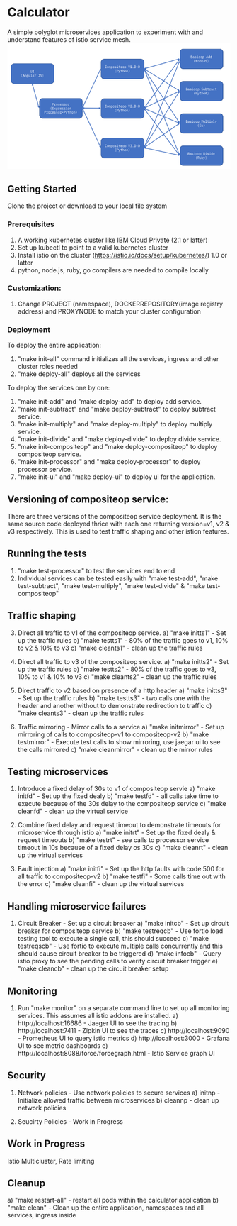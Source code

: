 # Calculator
A simple polyglot microservices application to experiment with and understand features of istio service mesh.
![calculator](calculator.png?raw=true "calculator")

## Getting Started
Clone the project or download to your local file system

### Prerequisites
1. A working kubernetes cluster like IBM Cloud Private (2.1 or latter)
2. Set up kubectl to point to a valid kubernetes cluster
3. Install istio on the cluster (https://istio.io/docs/setup/kubernetes/) 1.0 or latter
4. python, node.js, ruby, go compilers are needed to compile locally

### Customization:
1. Change PROJECT (namespace), DOCKERREPOSITORY(image registry address) and PROXYNODE to match your cluster
configuration

### Deployment
To deploy the entire application:
1) "make init-all" command initializes all the services, ingress and other cluster roles needed
2) "make deploy-all" deploys all the services

To deploy the services one by one:
1) "make init-add" and "make deploy-add" to deploy add service.
2) "make init-subtract" and "make deploy-subtract" to deploy subtract service.
3) "make init-multiply" and "make deploy-multiply" to deploy multiply service.
4) "make init-divide" and "make deploy-divide" to deploy divide service.
5) "make init-compositeop" and "make deploy-compositeop" to deploy compositeop service.
6) "make init-processor" and "make deploy-processor" to deploy processor service.
7) "make init-ui" and "make deploy-ui" to deploy ui for the application.

## Versioning of compositeop service:
There are three versions of the compositeop service deployment. It is the same source code deployed thrice with
each one returning version=v1, v2 & v3 respectively. This is used to test traffic shaping and other istion features.

## Running the tests
1) "make test-processor" to test the services end to end
2) Individual services can be tested easily with "make test-add",  "make test-subtract", "make test-multiply", "make test-divide" & "make test-compositeop"

## Traffic shaping
3) Direct all traffic to v1 of the compositeop service. 
a) "make initts1" - Set up the traffic rules
b) "make testts1" - 80% of the traffic goes to v1, 10% to v2 & 10% to v3
c) "make cleants1" - clean up the traffic rules

3) Direct all traffic to v3 of the compositeop service. 
a) "make initts2" - Set up the traffic rules
b) "make testts2" - 80% of the traffic goes to v3, 10% to v1 & 10% to v3
c) "make cleants2" - clean up the traffic rules

3) Direct traffic to v2 based on presence of a http header
a) "make initts3" - Set up the traffic rules
b) "make testts3" - two calls one with the header and another without to demonstrate redirection to traffic
c) "make cleants3" - clean up the traffic rules

4) Traffic mirroring - Mirror calls to a service
a) "make initmirror" - Set up mirroring of calls to compositeop-v1 to compositeop-v2
b) "make testmirror" - Execute test calls to show mirroring, use jaegar ui to see the calls mirrored
c) "make cleanmirror" - clean up the mirror rules

## Testing microservices
1) Introduce a fixed delay of 30s to v1 of compositeop servie
a) "make initfd" - Set up the fixed dealy
b) "make testfd" - all calls take time to execute because of the 30s delay to the compositeop service
c) "make cleanfd" - clean up the virtual service

2) Combine fixed delay and request timeout to demonstrate timeouts for microservice through istio
a) "make initrt" - Set up the fixed dealy & request timeouts
b) "make testrt" - see calls to processor service timeout in 10s because of a fixed delay os 30s
c) "make cleanrt" - clean up the virtual services

3) Fault injection
a) "make initfi" - Set up the http faults with code 500 for all traffic to compositeop-v2
b) "make testfi" - Some calls time out with the error
c) "make cleanfi" - clean up the virtual services

## Handling microservice failures
1) Circuit Breaker - Set up a circuit breaker
a) "make initcb" - Set up circuit breaker for compositeop service
b) "make testreqcb" - Use fortio load testing tool to execute a single call, this should succeed
c) "make testreqscb" - Use fortio to execute multiple calls concurrently and this should cause circuit breaker to be triggered
d) "make infocb" - Query istio proxy to see the pending calls to verify circuit breaker trigger
e) "make cleancb" - clean up the circuit breaker setup

## Monitoring
1) Run "make monitor" on a separate command line to set up all monitoring services. This assumes all istio addons
are installed. 
a) http://localhost:16686 - Jaeger UI to see the tracing
b) http://localhost:7411 - Zipkin UI to see the traces
c) http://localhost:9090 - Prometheus UI to query istio metrics
d) http://localhost:3000 - Grafana UI to see metric dashboards
e) http://localhost:8088/force/forcegraph.html - Istio Service graph UI

## Security
1) Network policies - Use network policies to secure services
a) initnp - Initialize allowed traffic between microservices
b) cleannp - clean up network policies

2) Seucirty Policies - Work in Progress

## Work in Progress
Istio Multicluster, Rate limiting

## Cleanup
a) "make restart-all" - restart all pods within the calculator application
b) "make clean" - Clean up the entire application, namespaces and all services, ingress inside

